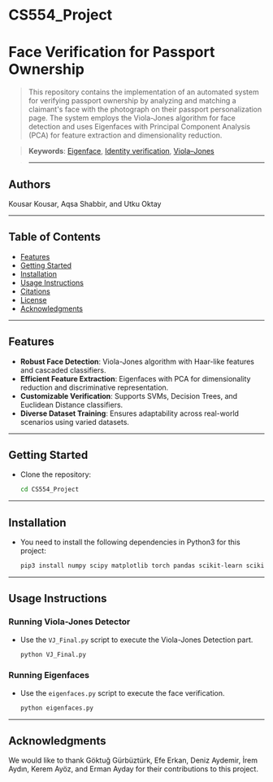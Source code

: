 # CS554_Project
# Face Verification for Passport Ownership
>This repository contains the implementation of an automated system for verifying passport ownership by analyzing and matching a claimant's face with the photograph on their passport personalization page. The system employs the Viola-Jones algorithm for face detection and uses Eigenfaces with Principal Component Analysis (PCA) for feature extraction and dimensionality reduction.

> **Keywords**: [Eigenface](https://en.wikipedia.org/wiki/Eigenface), [Identity verification](https://en.wikipedia.org/wiki/Identity_verification_service), [Viola–Jones](https://en.wikipedia.org/wiki/Viola%E2%80%93Jones_object_detection_framework)

> ---

## Authors

Kousar Kousar, Aqsa Shabbir, and Utku Oktay  

---

## Table of Contents
- [Features](#features)
- [Getting Started](#getting-started)
- [Installation](#installation)
- [Usage Instructions](#usage-instructions)
- [Citations](#citations)
- [License](#license)
- [Acknowledgments](#acknowledgments)

---

## Features

- **Robust Face Detection**: Viola-Jones algorithm with Haar-like features and cascaded classifiers.
- **Efficient Feature Extraction**: Eigenfaces with PCA for dimensionality reduction and discriminative representation.
- **Customizable Verification**: Supports SVMs, Decision Trees, and Euclidean Distance classifiers.
- **Diverse Dataset Training**: Ensures adaptability across real-world scenarios using varied datasets.
---
## Getting Started

- Clone the repository:
   ```bash
   cd CS554_Project
---

## Installation

- You need to install the following dependencies in Python3 for this project:
   ```bash
   pip3 install numpy scipy matplotlib torch pandas scikit-learn scikit-image tqdm morphops

---

## Usage Instructions
### Running Viola-Jones Detector
- Use the `VJ_Final.py` script to execute the Viola-Jones Detection part. 
   ```bash
   python VJ_Final.py

 
### Running Eigenfaces
- Use the `eigenfaces.py` script to execute the face verification. 
   ```bash
   python eigenfaces.py 


---

## Acknowledgments

We would like to thank Göktuğ Gürbüztürk, Efe Erkan, Deniz Aydemir, İrem Aydın, Kerem Ayöz, and Erman Ayday for their contributions to this project.

